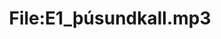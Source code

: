 ---
title: File:E1_þúsundkall.mp3
recording of: þúsundkall
reading speed: slow
speaker: E
license: CC0
---